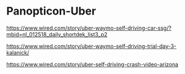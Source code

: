 # Panopticon-Uber

https://www.wired.com/story/uber-waymo-self-driving-car-ssg/?mbid=nl_012518_daily_shortdek_list3_p2

https://www.wired.com/story/uber-waymo-self-driving-trial-day-3-kalanick/

https://www.wired.com/story/uber-self-driving-crash-video-arizona
